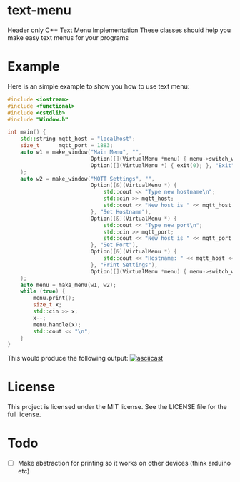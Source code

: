 # text-menu
Header only C++ Text Menu Implementation
These classes should help you make easy text menus for your programs

# Example
Here is an simple example to show you how to use text menu:
```c++
#include <iostream>
#include <functional>
#include <cstdlib>
#include "Window.h"

int main() {
    std::string mqtt_host = "localhost";
    size_t      mqtt_port = 1883;
    auto w1 = make_window("Main Menu", "",
                          Option([](VirtualMenu *menu) { menu->switch_window(1); }, "MQTT Settings"),
                          Option([](VirtualMenu *) { exit(0); }, "Exit")
    );
    auto w2 = make_window("MQTT Settings", "",
                          Option([&](VirtualMenu *) {
                              std::cout << "Type new hostname\n";
                              std::cin >> mqtt_host;
                              std::cout << "New host is " << mqtt_host << '\n';
                          }, "Set Hostname"),
                          Option([&](VirtualMenu *) {
                              std::cout << "Type new port\n";
                              std::cin >> mqtt_port;
                              std::cout << "New host is " << mqtt_port << '\n';
                          }, "Set Port"),
                          Option([&](VirtualMenu *) {
                              std::cout << "Hostname: " << mqtt_host << '\n' << "Port: " << mqtt_port << '\n';
                          }, "Print Settings"),
                          Option([](VirtualMenu *menu) { menu->switch_window(0); }, "Return")
    );
    auto menu = make_menu(w1, w2);
    while (true) {
        menu.print();
        size_t x;
        std::cin >> x;
        x--;
        menu.handle(x);
        std::cout << "\n";
    }
}
```

This would produce the following output:
[![asciicast](https://asciinema.org/a/L8ik6IPnd7cTjBzi4Bk4eg1H5.png)](https://asciinema.org/a/L8ik6IPnd7cTjBzi4Bk4eg1H5)


# License
This project is licensed under the MIT license.
See the LICENSE file for the full license.

# Todo
- [ ] Make abstraction for printing so it works on other devices (think arduino etc)
